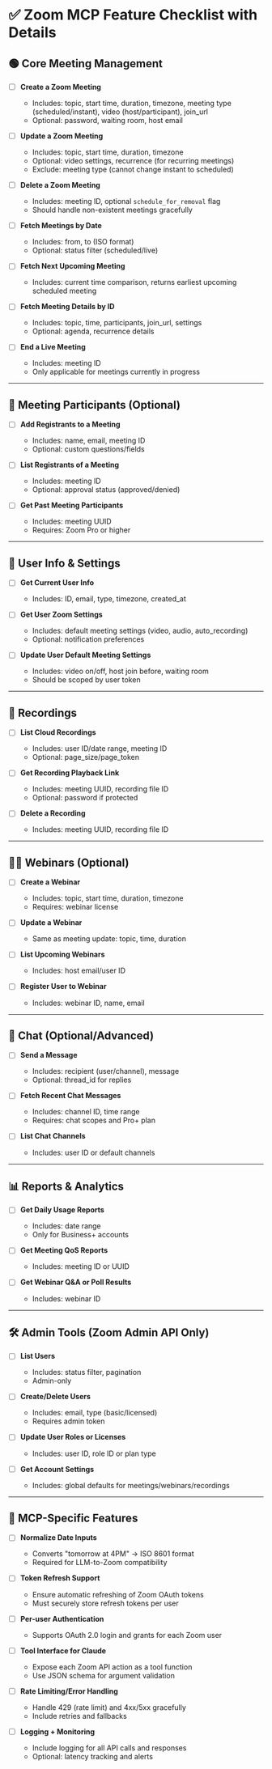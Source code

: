# ✅ Zoom MCP Feature Checklist with Details

## 🟢 Core Meeting Management

- [ ] **Create a Zoom Meeting**
  - Includes: topic, start time, duration, timezone, meeting type (scheduled/instant), video (host/participant), join_url
  - Optional: password, waiting room, host email

- [ ] **Update a Zoom Meeting**
  - Includes: topic, start time, duration, timezone
  - Optional: video settings, recurrence (for recurring meetings)
  - Exclude: meeting type (cannot change instant to scheduled)

- [ ] **Delete a Zoom Meeting**
  - Includes: meeting ID, optional `schedule_for_removal` flag
  - Should handle non-existent meetings gracefully

- [ ] **Fetch Meetings by Date**
  - Includes: from, to (ISO format)
  - Optional: status filter (scheduled/live)

- [ ] **Fetch Next Upcoming Meeting**
  - Includes: current time comparison, returns earliest upcoming scheduled meeting

- [ ] **Fetch Meeting Details by ID**
  - Includes: topic, time, participants, join_url, settings
  - Optional: agenda, recurrence details

- [ ] **End a Live Meeting**
  - Includes: meeting ID
  - Only applicable for meetings currently in progress

---

## 👥 Meeting Participants (Optional)

- [ ] **Add Registrants to a Meeting**
  - Includes: name, email, meeting ID
  - Optional: custom questions/fields

- [ ] **List Registrants of a Meeting**
  - Includes: meeting ID
  - Optional: approval status (approved/denied)

- [ ] **Get Past Meeting Participants**
  - Includes: meeting UUID
  - Requires: Zoom Pro or higher

---

## 👤 User Info & Settings

- [ ] **Get Current User Info**
  - Includes: ID, email, type, timezone, created_at

- [ ] **Get User Zoom Settings**
  - Includes: default meeting settings (video, audio, auto_recording)
  - Optional: notification preferences

- [ ] **Update User Default Meeting Settings**
  - Includes: video on/off, host join before, waiting room
  - Should be scoped by user token

---

## 📼 Recordings

- [ ] **List Cloud Recordings**
  - Includes: user ID/date range, meeting ID
  - Optional: page_size/page_token

- [ ] **Get Recording Playback Link**
  - Includes: meeting UUID, recording file ID
  - Optional: password if protected

- [ ] **Delete a Recording**
  - Includes: meeting UUID, recording file ID

---

## 🧑‍🏫 Webinars (Optional)

- [ ] **Create a Webinar**
  - Includes: topic, start time, duration, timezone
  - Requires: webinar license

- [ ] **Update a Webinar**
  - Same as meeting update: topic, time, duration

- [ ] **List Upcoming Webinars**
  - Includes: host email/user ID

- [ ] **Register User to Webinar**
  - Includes: webinar ID, name, email

---

## 💬 Chat (Optional/Advanced)

- [ ] **Send a Message**
  - Includes: recipient (user/channel), message
  - Optional: thread_id for replies

- [ ] **Fetch Recent Chat Messages**
  - Includes: channel ID, time range
  - Requires: chat scopes and Pro+ plan

- [ ] **List Chat Channels**
  - Includes: user ID or default channels

---

## 📊 Reports & Analytics

- [ ] **Get Daily Usage Reports**
  - Includes: date range
  - Only for Business+ accounts

- [ ] **Get Meeting QoS Reports**
  - Includes: meeting ID or UUID

- [ ] **Get Webinar Q&A or Poll Results**
  - Includes: webinar ID

---

## 🛠️ Admin Tools (Zoom Admin API Only)

- [ ] **List Users**
  - Includes: status filter, pagination
  - Admin-only

- [ ] **Create/Delete Users**
  - Includes: email, type (basic/licensed)
  - Requires admin token

- [ ] **Update User Roles or Licenses**
  - Includes: user ID, role ID or plan type

- [ ] **Get Account Settings**
  - Includes: global defaults for meetings/webinars/recordings

---

## 🤖 MCP-Specific Features

- [ ] **Normalize Date Inputs**
  - Converts "tomorrow at 4PM" → ISO 8601 format
  - Required for LLM-to-Zoom compatibility

- [ ] **Token Refresh Support**
  - Ensure automatic refreshing of Zoom OAuth tokens
  - Must securely store refresh tokens per user

- [ ] **Per-user Authentication**
  - Supports OAuth 2.0 login and grants for each Zoom user

- [ ] **Tool Interface for Claude**
  - Expose each Zoom API action as a tool function
  - Use JSON schema for argument validation

- [ ] **Rate Limiting/Error Handling**
  - Handle 429 (rate limit) and 4xx/5xx gracefully
  - Include retries and fallbacks

- [ ] **Logging + Monitoring**
  - Include logging for all API calls and responses
  - Optional: latency tracking and alerts
